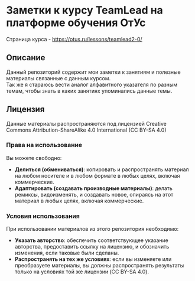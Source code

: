 # Заметки к курсу TeamLead на платформе обучения ОтУс

Страница курса - https://otus.ru/lessons/teamlead2-0/

## Описание

Данный репозиторий содержит мои заметки к занятиям и полезные материалы связанные с данным курсом.  
Так же я стараюсь вести аналог алфавитного указателя по разным темам, чтобы знать в каких занятиях упоминались данные темы.

## Лицензия

Данные материалы распространяются под лицензией Creative Commons Attribution-ShareAlike 4.0 International (CC BY-SA 4.0)  

### Права на использование
Вы можете свободно:
- **Делиться (обмениваться)**: копировать и распространять материал на любом носителе и в любом формате в любых целях, включая коммерческие.
- **Адаптировать (создавать производные материалы)**: делать ремиксы, видоизменять, и создавать новое, опираясь на этот материал в любых целях, включая коммерческие.

### Условия использования
При использовании материалов из этого репозитория необходимо:
- **Указать авторство**: обеспечить соответствующее указание авторства, предоставить ссылку на лицензию, и обозначить изменения, если таковые были сделаны.
- **Распространять на тех же условиях**: если вы изменяете или преобразуете материалы, вы должны распространять результаты только на условиях той же лицензии (CC BY-SA 4.0).
